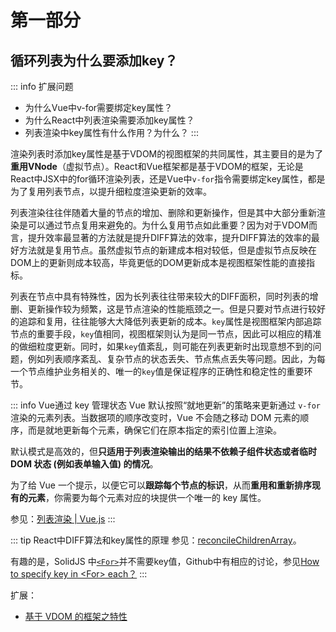 # 第一部分

## 循环列表为什么要添加key？

::: info 扩展问题

- 为什么Vue中v-for需要绑定key属性？
- 为什么React中列表渲染需要添加key属性？
- 列表渲染中key属性有什么作用？为什么？
:::

渲染列表时添加key属性是基于VDOM的视图框架的共同属性，其主要目的是为了**重用VNode**（虚拟节点）。React和Vue框架都是基于VDOM的框架，无论是React中JSX中的for循环渲染列表，还是Vue中`v-for`指令需要绑定key属性，都是为了复用列表节点，以提升细粒度渲染更新的效率。

列表渲染往往伴随着大量的节点的增加、删除和更新操作，但是其中大部分重新渲染是可以通过节点复用来避免的。为什么复用节点如此重要？因为对于VDOM而言，提升效率最显著的方法就是提升DIFF算法的效率，提升DIFF算法的效率的最好方法就是复用节点。虽然虚拟节点的新建成本相对较低，但是虚拟节点反映在DOM上的更新则成本较高，毕竟更低的DOM更新成本是视图框架性能的直接指标。

列表在节点中具有特殊性，因为长列表往往带来较大的DIFF面积，同时列表的增删、更新操作较为频繁，这是节点渲染的性能瓶颈之一。但是只要对节点进行较好的追踪和复用，往往能够大大降低列表更新的成本。`key`属性是视图框架内部追踪节点的重要手段，`key`值相同，视图框架则认为是同一节点，因此可以相应的精准的做细粒度更新。同时，如果`key`值紊乱，则可能在列表更新时出现意想不到的问题，例如列表顺序紊乱、复杂节点的状态丢失、节点焦点丢失等问题。因此，为每一个节点维护业务相关的、唯一的`key`值是保证程序的正确性和稳定性的重要环节。

::: info Vue通过 key 管理状态
Vue 默认按照“就地更新”的策略来更新通过 `v-for` 渲染的元素列表。当数据项的顺序改变时，Vue 不会随之移动 DOM 元素的顺序，而是就地更新每个元素，确保它们在原本指定的索引位置上渲染。

默认模式是高效的，但**只适用于列表渲染输出的结果不依赖子组件状态或者临时 DOM 状态 (例如表单输入值) 的情况**。

为了给 Vue 一个提示，以便它可以**跟踪每个节点的标识**，从而**重用和重新排序现有的元素**，你需要为每个元素对应的块提供一个唯一的 key 属性。

参见：[列表渲染 | Vue.js](https://cn.vuejs.org/guide/essentials/list.html#maintaining-state-with-key)
:::

::: tip React中DIFF算法和key属性的原理
参见：[reconcileChildrenArray](https://source.jonsam.site/react/tour/react-reconciliation-5/#reconcilechildrenarray)。

有趣的是，SolidJS 中[`<For>`](https://www.solidjs.com/docs/latest/api#for)并不需要key值，Github中有相应的讨论，参见[How to specify key in \<For\> each？](https://github.com/solidjs/solid/discussions/366)
:::

扩展：

- [基于 VDOM 的框架之特性](https://source.jonsam.site/solid/render/render-by-jsx/#%E5%9F%BA%E4%BA%8E-vdom-%E7%9A%84%E6%A1%86%E6%9E%B6%E4%B9%8B%E7%89%B9%E6%80%A7)